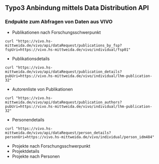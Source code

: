 ## Typo3 Anbindung mittels Data Distribution API

### Endpukte zum Abfragen von Daten aus VIVO

* Publikationen nach Forschungsschwerpunkt
 
 ```shell
 curl "https://vivo.hs-mittweida.de/vivo/api/dataRequest/publications_by_fsp?fspUri=https://vivo.hs-mittweida.de/vivo/individual/fsp01"
 ```

* Publikationsdetails

```shell
curl "https://vivo.hs-mittweida.de/vivo/api/dataRequest/publication_details?pubUri=https://vivo.hs-mittweida.de/vivo/individual/lhm-publication-32"
```

* Autorenliste von Publikationen

```shell
curl "https://vivo.hs-mittweida.de/vivo/api/dataRequest/publication_authors?pubUri=https://vivo.hs-mittweida.de/vivo/individual/lhm-publication-32"
```

* Personendetails

```shell
curl "https://vivo.hs-mittweida.de/vivo/api/dataRequest/person_details?personUri=https://vivo.hs-mittweida.de/vivo/individual/person_idm484"
```

* Projekte nach Forschungsschwerpunkt
* Projektdetails
* Projekte nach Personen
